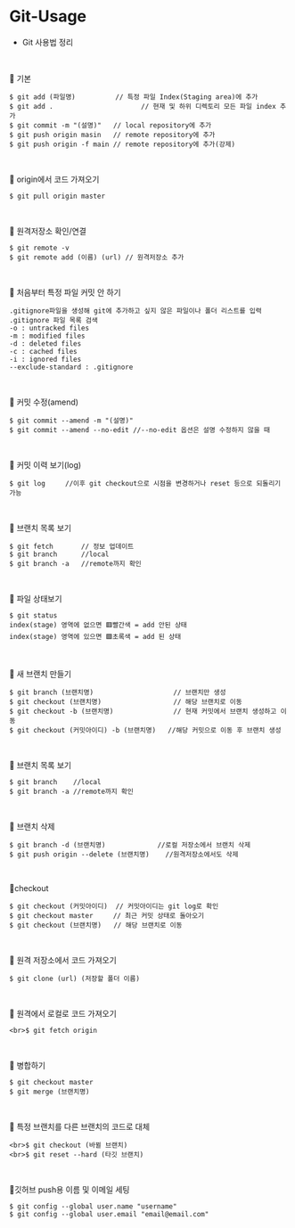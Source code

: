 # Git-Usage

* Git 사용법 정리

<br/>

📍 기본
```
$ git add (파일명)          // 특정 파일 Index(Staging area)에 추가
$ git add . 			         // 현재 및 하위 디렉토리 모든 파일 index 추가
$ git commit -m "(설명)"   // local repository에 추가
$ git push origin masin   // remote repository에 추가
$ git push origin -f main // remote repository에 추가(강제)
```

<br/>

📍 origin에서 코드 가져오기
```
$ git pull origin master
```

<br/>

📍 원격저장소 확인/연결
```
$ git remote -v
$ git remote add (이름) (url) // 원격저장소 추가
```

<br/>

📍 처음부터 특정 파일 커밋 안 하기
```
.gitignore파일을 생성해 git에 추가하고 싶지 않은 파일이나 폴더 리스트를 입력
.gitignore 파일 목록 검색
-o : untracked files
-m : modified files
-d : deleted files
-c : cached files
-i : ignored files
--exclude-standard : .gitignore
```

<br/>

📍 커밋 수정(amend)
```
$ git commit --amend -m "(설명)"
$ git commit --amend --no-edit //--no-edit 옵션은 설명 수정하지 않을 때
```

<br/>

📍 커밋 이력 보기(log)
```
$ git log     //이후 git checkout으로 시점을 변경하거나 reset 등으로 되돌리기 가능
```

<br/>

📍 브랜치 목록 보기
```
$ git fetch		  // 정보 업데이트
$ git branch  	  //local
$ git branch -a   //remote까지 확인
```

<br/>

📍 파일 상태보기
```
$ git status
index(stage) 영역에 없으면 🟥빨간색 = add 안된 상태
index(stage) 영역에 있으면 🟩초록색 = add 된 상태
```

<br/>

📍 새 브랜치 만들기
```
$ git branch (브랜치명) 	   			   // 브랜치만 생성
$ git checkout (브랜치명)    			   // 해당 브랜치로 이동
$ git checkout -b (브랜치명) 			   // 현재 커밋에서 브랜치 생성하고 이동
$ git checkout (커밋아이디) -b (브랜치명)   //해당 커밋으로 이동 후 브랜치 생성
```

<br/>

📍 브랜치 목록 보기
```
$ git branch    //local
$ git branch -a //remote까지 확인
```

<br/>

📍 브랜치 삭제
```
$ git branch -d (브랜치명) 			   //로컬 저장소에서 브랜치 삭제
$ git push origin --delete (브랜치명)    //원격저장소에서도 삭제
```

<br/>

📍checkout
```
$ git checkout (커밋아이디)  // 커밋아이디는 git log로 확인
$ git checkout master	  // 최근 커밋 상태로 돌아오기
$ git checkout (브랜치명)   // 해당 브랜치로 이동
```

<br/>

📍 원격 저장소에서 코드 가져오기
```
$ git clone (url) (저장할 폴더 이름)
```

<br/>

📍 원격에서 로컬로 코드 가져오기
```
<br>$ git fetch origin
```

<br/>

📍 병합하기
```
$ git checkout master
$ git merge (브랜치명)
```

<br/>

📍 특정 브랜치를 다른 브랜치의 코드로 대체
```
<br>$ git checkout (바뀔 브랜치)
<br>$ git reset --hard (타깃 브랜치)
```

<br/>

📍깃허브 push용 이름 및 이메일 세팅
```
$ git config --global user.name "username"
$ git config --global user.email "email@email.com"
```
